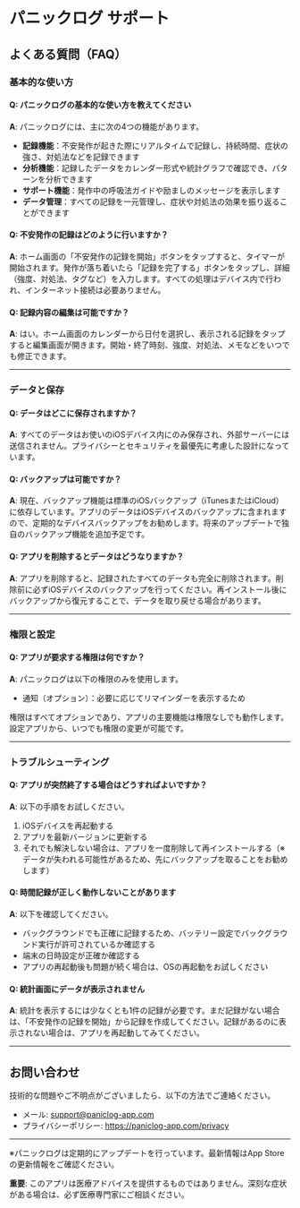 # パニックログ サポート

## よくある質問（FAQ）

### 基本的な使い方

#### Q: パニックログの基本的な使い方を教えてください
**A**: パニックログには、主に次の4つの機能があります。
- **記録機能**：不安発作が起きた際にリアルタイムで記録し、持続時間、症状の強さ、対処法などを記録できます
- **分析機能**：記録したデータをカレンダー形式や統計グラフで確認でき、パターンを分析できます
- **サポート機能**：発作中の呼吸法ガイドや励ましのメッセージを表示します
- **データ管理**：すべての記録を一元管理し、症状や対処法の効果を振り返ることができます

#### Q: 不安発作の記録はどのように行いますか？
**A**: ホーム画面の「不安発作の記録を開始」ボタンをタップすると、タイマーが開始されます。発作が落ち着いたら「記録を完了する」ボタンをタップし、詳細（強度、対処法、タグなど）を入力します。すべての処理はデバイス内で行われ、インターネット接続は必要ありません。

#### Q: 記録内容の編集は可能ですか？
**A**: はい。ホーム画面のカレンダーから日付を選択し、表示される記録をタップすると編集画面が開きます。開始・終了時刻、強度、対処法、メモなどをいつでも修正できます。

---

### データと保存

#### Q: データはどこに保存されますか？
**A**: すべてのデータはお使いのiOSデバイス内にのみ保存され、外部サーバーには送信されません。プライバシーとセキュリティを最優先に考慮した設計になっています。

#### Q: バックアップは可能ですか？
**A**: 現在、バックアップ機能は標準のiOSバックアップ（iTunesまたはiCloud）に依存しています。アプリのデータはiOSデバイスのバックアップに含まれますので、定期的なデバイスバックアップをお勧めします。将来のアップデートで独自のバックアップ機能を追加予定です。

#### Q: アプリを削除するとデータはどうなりますか？
**A**: アプリを削除すると、記録されたすべてのデータも完全に削除されます。削除前に必ずiOSデバイスのバックアップを行ってください。再インストール後にバックアップから復元することで、データを取り戻せる場合があります。

---

### 権限と設定

#### Q: アプリが要求する権限は何ですか？
**A**: パニックログは以下の権限のみを使用します。
- 通知（オプション）：必要に応じてリマインダーを表示するため

権限はすべてオプションであり、アプリの主要機能は権限なしでも動作します。設定アプリから、いつでも権限の変更が可能です。

---

### トラブルシューティング

#### Q: アプリが突然終了する場合はどうすればよいですか？
**A**: 以下の手順をお試しください。
1. iOSデバイスを再起動する
2. アプリを最新バージョンに更新する
3. それでも解決しない場合は、アプリを一度削除して再インストールする（※データが失われる可能性があるため、先にバックアップを取ることをお勧めします）

#### Q: 時間記録が正しく動作しないことがあります
**A**: 以下を確認してください。
- バックグラウンドでも正確に記録するため、バッテリー設定でバックグラウンド実行が許可されているか確認する
- 端末の日時設定が正確か確認する
- アプリの再起動後も問題が続く場合は、OSの再起動をお試しください

#### Q: 統計画面にデータが表示されません
**A**: 統計を表示するには少なくとも1件の記録が必要です。まだ記録がない場合は、「不安発作の記録を開始」から記録を作成してください。記録があるのに表示されない場合は、アプリを再起動してみてください。

---

## お問い合わせ

技術的な問題やご不明点がございましたら、以下の方法でご連絡ください。
- メール: support@paniclog-app.com
- プライバシーポリシー: https://paniclog-app.com/privacy

---

※パニックログは定期的にアップデートを行っています。最新情報はApp Storeの更新情報をご確認ください。

**重要**: このアプリは医療アドバイスを提供するものではありません。深刻な症状がある場合は、必ず医療専門家にご相談ください。